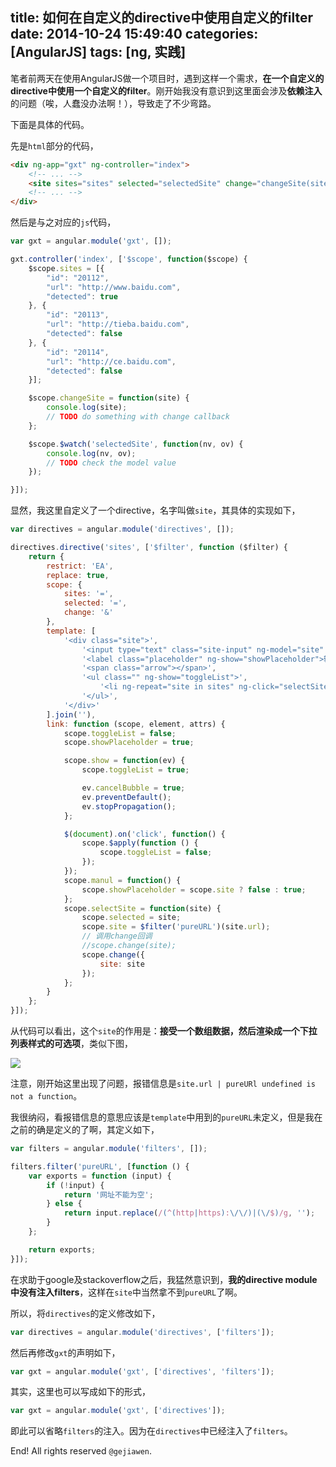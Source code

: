 title: 如何在自定义的directive中使用自定义的filter
date: 2014-10-24 15:49:40
categories: [AngularJS]
tags: [ng, 实践]
---

笔者前两天在使用AngularJS做一个项目时，遇到这样一个需求，**在一个自定义的directive中使用一个自定义的filter**。刚开始我没有意识到这里面会涉及**依赖注入**的问题（唉，人蠢没办法啊！），导致走了不少弯路。

下面是具体的代码。

先是`html`部分的代码，

```html
<div ng-app="gxt" ng-controller="index">
    <!-- ... -->
    <site sites="sites" selected="selectedSite" change="changeSite(site)"></site>
    <!-- ... -->
</div>
```

然后是与之对应的`js`代码，

```javascript
var gxt = angular.module('gxt', []);

gxt.controller('index', ['$scope', function($scope) {
    $scope.sites = [{
        "id": "20112",
        "url": "http://www.baidu.com",
        "detected": true
    }, {
        "id": "20113",
        "url": "http://tieba.baidu.com",
        "detected": false
    }, {
        "id": "20114",
        "url": "http://ce.baidu.com",
        "detected": false
    }];

    $scope.changeSite = function(site) {
        console.log(site);
        // TODO do something with change callback
    };

    $scope.$watch('selectedSite', function(nv, ov) {
        console.log(nv, ov);
        // TODO check the model value
    });

}]);
```

显然，我这里自定义了一个directive，名字叫做`site`，其具体的实现如下，

```javascript
var directives = angular.module('directives', []);

directives.directive('sites', ['$filter', function ($filter) {
    return {
        restrict: 'EA',
        replace: true,
        scope: {
            sites: '=',
            selected: '=',
            change: '&'
        },
        template: [
            '<div class="site">',
                '<input type="text" class="site-input" ng-model="site" ng-change="manul()" ng-click="show($event)">',
                '<label class="placeholder" ng-show="showPlaceholder">输入网站url，如：www.baidu.com</label>',
                '<span class="arrow"></span>',
                '<ul class="" ng-show="toggleList">',
                    '<li ng-repeat="site in sites" ng-click="selectSite(site)">[[site.url | pureURL]]</li>',
                '</ul>',
            '</div>'
        ].join(''),
        link: function (scope, element, attrs) {
            scope.toggleList = false;
            scope.showPlaceholder = true;

            scope.show = function(ev) {
                scope.toggleList = true;

                ev.cancelBubble = true;
                ev.preventDefault();
                ev.stopPropagation();
            };

            $(document).on('click', function() {
                scope.$apply(function () {
                    scope.toggleList = false;
                });
            });
            scope.manul = function() {
                scope.showPlaceholder = scope.site ? false : true;
            };
            scope.selectSite = function(site) {
                scope.selected = site;
                scope.site = $filter('pureURL')(site.url);
                // 调用change回调
                //scope.change(site);
                scope.change({
                    site: site
                });
            };
        }
    };
}]);

```

从代码可以看出，这个`site`的作用是：**接受一个数组数据，然后渲染成一个下拉列表样式的可选项**，类似下图，

![](http://7xkwt1.com1.z0.glb.clouddn.com/如何在自定义的directive中使用自定义的filter-001.png)

注意，刚开始这里出现了问题，报错信息是`site.url | pureURl undefined is not a function`。

我很纳闷，看报错信息的意思应该是`template`中用到的`pureURL`未定义，但是我在之前的确是定义的了啊，其定义如下，

```javascript
var filters = angular.module('filters', []);

filters.filter('pureURL', [function () {
    var exports = function (input) {
        if (!input) {
            return '网址不能为空';
        } else {
            return input.replace(/(^(http|https):\/\/)|(\/$)/g, '');
        }
    };

    return exports;
}]);
```

在求助于google及stackoverflow之后，我猛然意识到，**我的directive module中没有注入filters**，这样在`site`中当然拿不到`pureURL`了啊。

所以，将`directives`的定义修改如下，

```javascript
var directives = angular.module('directives', ['filters']);
```

然后再修改`gxt`的声明如下，

```javascript
var gxt = angular.module('gxt', ['directives', 'filters']);
```

其实，这里也可以写成如下的形式，

```javascript
var gxt = angular.module('gxt', ['directives']);
```

即此可以省略`filters`的注入。因为在`directives`中已经注入了`filters`。


End! All rights reserved `@gejiawen`.


